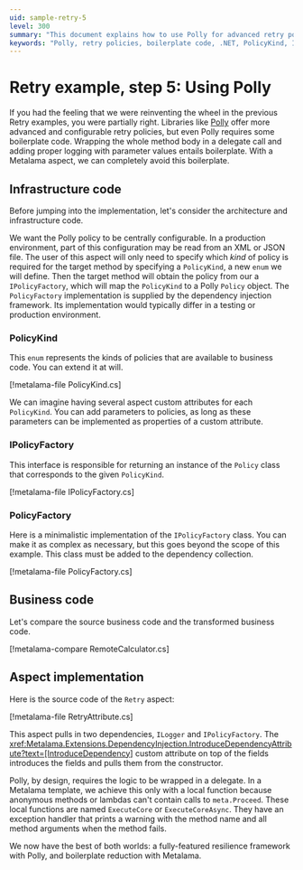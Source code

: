 ```yaml
---
uid: sample-retry-5
level: 300
summary: "This document explains how to use Polly for advanced retry policies and how to integrate it with Metalama to reduce boilerplate code."
keywords: "Polly, retry policies, boilerplate code, .NET, PolicyKind, IPolicyFactory, resilience framework"
---
```


# Retry example, step 5: Using Polly

If you had the feeling that we were reinventing the wheel in the previous Retry examples, you were partially right.
Libraries like [Polly](https://github.com/App-vNext/Polly) offer more advanced and configurable retry policies, but even
Polly requires some boilerplate code. Wrapping the whole method body in a delegate call and adding proper logging with
parameter values entails boilerplate. With a Metalama aspect, we can completely avoid this boilerplate.

## Infrastructure code

Before jumping into the implementation, let's consider the architecture and infrastructure code.

We want the Polly policy to be centrally configurable. In a production environment, part of this configuration may be
read from an XML or JSON file. The user of this aspect will only need to specify which _kind_ of policy is required for
the target method by specifying a `PolicyKind`, a new `enum` we will define. Then the target method will obtain the
policy from our a `IPolicyFactory`, which will map the `PolicyKind` to a Polly `Policy` object. The `PolicyFactory`
implementation is supplied by the dependency injection framework. Its implementation would typically differ in a testing
or production environment.

### PolicyKind

This `enum` represents the kinds of policies that are available to business code. You can extend it at will.

[!metalama-file PolicyKind.cs]

We can imagine having several aspect custom attributes for each `PolicyKind`. You can add parameters to policies, as
long as these parameters can be implemented as properties of a custom attribute.

### IPolicyFactory

This interface is responsible for returning an instance of the `Policy` class that corresponds to the
given `PolicyKind`.

[!metalama-file IPolicyFactory.cs]

### PolicyFactory

Here is a minimalistic implementation of the `IPolicyFactory` class. You can make it as complex as necessary, but this
goes beyond the scope of this example. This class must be added to the dependency collection.

[!metalama-file PolicyFactory.cs]

## Business code

Let's compare the source business code and the transformed business code.

[!metalama-compare RemoteCalculator.cs]

## Aspect implementation

Here is the source code of the `Retry` aspect:

[!metalama-file RetryAttribute.cs]

This aspect pulls in two dependencies, `ILogger` and `IPolicyFactory`.
The <xref:Metalama.Extensions.DependencyInjection.IntroduceDependencyAttribute?text=[IntroduceDependency]> custom
attribute on top of the fields introduces the fields and pulls them from the constructor.

Polly, by design, requires the logic to be wrapped in a delegate. In a Metalama template, we achieve this only with a
local function because anonymous methods or lambdas can't contain calls to `meta.Proceed`. These local functions are
named `ExecuteCore` or `ExecuteCoreAsync`. They have an exception handler that prints a warning with the method name and
all method arguments when the method fails.

We now have the best of both worlds: a fully-featured resilience framework with Polly, and boilerplate reduction with
Metalama.


